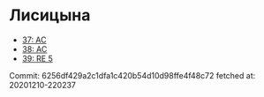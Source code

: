 # Лисицына
- [37: AC](37.md)
- [38: AC](38.md)
- [39: RE 5](39.md)

Commit: 6256df429a2c1dfa1c420b54d10d98ffe4f48c72
 fetched at: 20201210-220237
